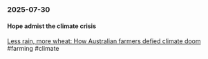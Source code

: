 ### 2025-07-30
#### Hope admist the climate crisis
[Less rain, more wheat: How Australian farmers defied climate doom](https://www.reuters.com/investigations/less-rain-more-wheat-how-australian-farmers-defied-climate-doom-2025-07-29/?lctg=632fc17480ad16d46e0895ba) #farming #climate

